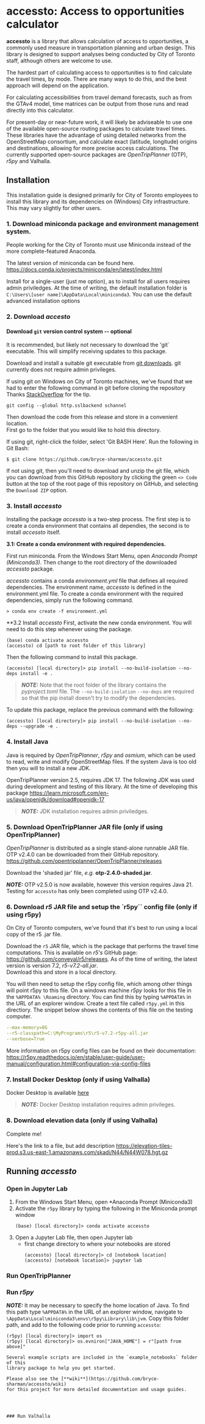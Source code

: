 # accessto: Access to opportunities calculator

**accessto** is a library that allows calculation of access to opportunities, a 
commonly used measure in transportation planning and urban design. This library 
is designed to support analyses being conducted by City of Toronto staff, 
although others are welcome to use.

The hardest part of calculating access to opportunities is to find calculate
the travel times, by mode. There are many ways to do this, and the best 
approach will depend on the application.

For calculating accessibilities from travel demand forecasts, such as from the
GTAv4 model, time matrices can be output from those runs and read directly
into this calculator. 

For present-day or near-future work, it will likely be adviseable to use
one of the available open-source routing packages to calculate travel times.
These libraries have the advantage of using detailed networks from the 
OpenStreetMap consortium, and calculate exact (latitude, longitude) origins and
destinations, allowing for more precise access calculations. The currently 
supported open-source packages are *OpenTripPlanner* (OTP), *r5py* and Valhalla.


## Installation

This installation guide is designed primarily for City of Toronto employees to 
install this library and its dependencies on (Windows) City infrastructure. 
This may vary slightly for other users.


### 1. Download miniconda package and environment management system. 

People working for the City of Toronto must use Miniconda instead of the more 
complete-featured Anaconda.

The latest version of miniconda can be found here.
https://docs.conda.io/projects/miniconda/en/latest/index.html

Install for a single-user (just me option), as to install for all users requires 
admin priviledges. At the time of writing, the default installation folder 
is `C:\Users\[user name]\AppData\Local\miniconda3`. You can use the default 
advanced installation options

### 2. Download *accesto*

#### Download `git` version control system -- optional
It is recommended, but likely not necessary to download the 'git` executable.
This will simplify receiving updates to this package.

Download and install a suitable git executable from 
[git downloads](https://git-scm.com/downloads). git currently does not 
require admin privileges. 

If using git on Windows on City of Toronto machines, we've found 
that we had to enter the following command in git before cloning the repository 
Thanks [StackOverflow](https://stackoverflow.com/questions/23885449/unable-to-resolve-unable-to-get-local-issuer-certificate-using-git-on-windows) 
for the tip.

```console
git config --global http.sslbackend schannel
```

Then download the code from this release and store in a convenient location.  
First go to the folder that you would like to hold this directory.

If using git, right-click the folder, select 'Git BASH Here'. Run the following
in Git Bash:
```console
$ git clone https://github.com/bryce-sharman/accessto.git
```

If not using git, then you'll need to download and unzip the git file,
which you can download from this GitHub repository by clicking the green 
`<> Code` button at the top of the root page of this repository on GitHub, 
and selecting the `Download ZIP` option.

### 3. Install *accessto*

Installing the package *accessto* is a two-step process. The first step
is to create a conda environment that contains all dependies, the second
is to install *accessto* itself.

**3.1: Create a conda environment with required dependencies.**

First run miniconda. From the Windows Start Menu, open 
*Anaconda Prompt (Miniconda3)*. Then change to the root directory of the 
downloaded *accessto* package.

*accessto* contains a conda *environment.yml* file that defines all
required dependencies. The environment name, *accessto* is defined in the 
environment.yml file. To create a conda environment with the required 
dependencies, simply run the following command.

```console
> conda env create -f environment.yml
```

**3.2 Install *accessto*
First, activate the new conda environment. You will need to do this step
whenever using the package.

```console
(base) conda activate accessto
(accessto) cd [path to root folder of this library] 
```

Then the following command to install this package.
```console
(accessto) [local directory]> pip install --no-build-isolation --no-deps install -e .
```

> **_NOTE:_** Note that the root folder of the library contains the 
*pyproject.toml* file. The `--no-build-isolation` `--no-deps` are required so 
that the pip install doesn't try to modify the dependencies. 


To update this package, replace the previous command with the following:
```console
(accessto) [local directory]> pip install --no-build-isolation --no-deps --upgrade -e .
```

### 4. Install Java

Java is required by *OpenTripPlanner*, *r5py* and *osmium*, which can be 
used to read, write and modify OpenStreetMap files.  If the system Java is too 
old then you will to install a new JDK.

OpenTripPlanner version 2.5, requires JDK 17. The following JDK was used during 
development and testing of this library. At the time of developing this 
package
https://learn.microsoft.com/en-us/java/openjdk/download#openjdk-17


> **_NOTE:_** JDK installation requires admin priviledges.


### 5. Download OpenTripPlanner JAR file (only if using OpenTripPlanner)

*OpenTripPlanner* is distributed as a single stand-alone runnable JAR file. 
OTP v2.4.0 can be downloaded from their GitHub repository.
https://github.com/opentripplanner/OpenTripPlanner/releases

Download the 'shaded jar' file, *e.g.* **otp-2.4.0-shaded.jar**.

**_NOTE:_** OTP v2.5.0 is now available, however this version requires Java 21. 
Testing for `accessto` has only been completed using OTP v2.4.0. 


### 6. Download *r5* JAR file and setup the `r5py`` config file (only if using r5py)

On City of Toronto computers, we've found that it's best to run using a local 
copy of the r5 .jar file. 

Download the `r5` JAR file, which is the package that performs the travel time 
computations. This is available on *r5's* GitHub page: 
https://github.com/conveyal/r5/releases.
As of the time of writing, the latest version is version 7.2, *r5-v7.2-all.jar*.  
Download this and store in a local directory.

You will then need to setup the r5py config file, which among other things will 
point r5py to this file. On a windows machine *r5py* looks for this file in 
the `%APPDATA% \Roaming` directory. You can find this by typing 
`%APPDATA%` in the URL of an explorer window. Create a text file called 
`r5py.yml` in this directiory. The snippet below shows  the contents of this 
file on the testing computer.

```yaml
--max-memory=8G
--r5-classpath=C:\MyPrograms\r5\r5-v7.2-r5py-all.jar
--verbose=True
```

More information on r5py config files can be found on their documentation:
https://r5py.readthedocs.io/en/stable/user-guide/user-manual/configuration.html#configuration-via-config-files

### 7. Install Docker Desktop (only if using Valhalla)
Docker Desktop is available [here](https://www.docker.com/products/docker-desktop/)

> **_NOTE:_**  Docker Desktop installation requires admin privileges.




### 8. Download elevation data (only if using Valhalla)

Complete me!

Here's the link to a file, but add description
https://elevation-tiles-prod.s3.us-east-1.amazonaws.com/skadi/N44/N44W078.hgt.gz

## Running *accessto*

### Open in Jupyter Lab

1. From the Windows Start Menu, open *Anaconda Prompt (Miniconda3)
2. Activate the `r5py` library by typing the following in the Miniconda prompt window
    ```console 
    (base) [local directory]> conda activate accessto
    ```
3. Open a Jupyter Lab file, then open Jupyter lab
    - first change directory to where your notebooks are stored
        ```console 
        (accessto) [local directory]> cd [notebook location] 
        (accessto) [notebook location]> jupyter lab
        ```

### Run OpenTripPlanner



### Run *r5py*

**_NOTE:_** It may be necessary to specify the home location of Java. 
To find this path type `%APPDATA%` in the URL of an explorer window, navigate to 
`\AppData\Local\miniconda3\envs\r5py\Library\lib\jvm`. Copy this folder path, 
and add to the following code prior to running `accessto`:

```console
(r5py) [local directory]> import os
(r5py) [local directory]> os.evniron["JAVA_HOME"] = r"[path from above]"

Several example scripts are included in the `example_notebooks` folder of this 
library package to help you get started.

Please also see the [**wiki**](https://github.com/bryce-sharman/accessto/wiki) 
for this project for more detailed documentation and usage guides.




### Run Valhalla







